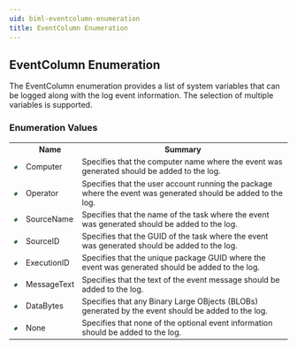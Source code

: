 ```yaml
---
uid: biml-eventcolumn-enumeration
title: EventColumn Enumeration
---
```


## EventColumn Enumeration

<div class="LanguageSummary"><div class ="SummaryItem">The EventColumn enumeration provides a list of system variables that can be logged along with the log event information.  The selection of multiple variables is supported.</div></div>
<div class="EnumValueGroup">

### Enumeration Values

<table id="EnumValue" class="MemberList"><tbody><tr><th class="MemberTypeIconColumnHeader">&nbsp;</th><th class="MemberNameColumnHeader">Name</th><th class="MemberSummaryColumnHeader">Summary</th></tr><tr class="cd0"><td align="center" class="MemberTypeIcon"><img src="enumValue.png"></img></td><td class="MemberName">Computer</td><td class="MemberSummary"><div class ="SummaryItem">Specifies that the computer name where the event was generated should be added to the log.</div></td></tr><tr class="cd1"><td align="center" class="MemberTypeIcon"><img src="enumValue.png"></img></td><td class="MemberName">Operator</td><td class="MemberSummary"><div class ="SummaryItem">Specifies that the user account running the package where the event was generated should be added to the log.</div></td></tr><tr class="cd0"><td align="center" class="MemberTypeIcon"><img src="enumValue.png"></img></td><td class="MemberName">SourceName</td><td class="MemberSummary"><div class ="SummaryItem">Specifies that the name of the task where the event was generated should be added to the log.</div></td></tr><tr class="cd1"><td align="center" class="MemberTypeIcon"><img src="enumValue.png"></img></td><td class="MemberName">SourceID</td><td class="MemberSummary"><div class ="SummaryItem">Specifies that the GUID of the task where the event was generated should be added to the log.</div></td></tr><tr class="cd0"><td align="center" class="MemberTypeIcon"><img src="enumValue.png"></img></td><td class="MemberName">ExecutionID</td><td class="MemberSummary"><div class ="SummaryItem">Specifies that the unique package GUID where the event was generated should be added to the log.</div></td></tr><tr class="cd1"><td align="center" class="MemberTypeIcon"><img src="enumValue.png"></img></td><td class="MemberName">MessageText</td><td class="MemberSummary"><div class ="SummaryItem">Specifies that the text of the event message should be added to the log.</div></td></tr><tr class="cd0"><td align="center" class="MemberTypeIcon"><img src="enumValue.png"></img></td><td class="MemberName">DataBytes</td><td class="MemberSummary"><div class ="SummaryItem">Specifies that any Binary Large OBjects (BLOBs) generated by the event should be added to the log.</div></td></tr><tr class="cd1"><td align="center" class="MemberTypeIcon"><img src="enumValue.png"></img></td><td class="MemberName">None</td><td class="MemberSummary"><div class ="SummaryItem">Specifies that none of the optional event information should be added to the log.</div></td></tr></tbody></table>
</div>